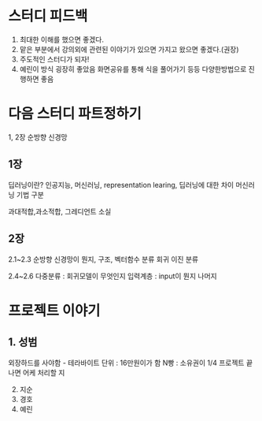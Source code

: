 # 스터디 피드백
1. 최대한 이해를 했으면 좋겠다.
2. 맡은 부분에서 강의외에 관련된 이야기가 있으면 가지고 왔으면 좋겠다.(권장)
3. 주도적인 스터디가 되자!
4. 예린이 방식 굉장히 좋았음 화면공유를 통해 식을 풀어가기 등등 다양한방법으로 진행하면 좋음

# 다음 스터디 파트정하기
1, 2장 순방향 신경망
## 1장
딥러닝이란? 인공지능, 머신러닝, representation learing, 딥러닝에 대한 차이
머신러닝 기법 구분

과대적합,과소적합, 그레디언트 소실 

## 2장
2.1~2.3
순방향 신경망이 뭔지,  구조, 벡터함수
분류 회귀
이진 분류

2.4~2.6
다중분류 : 
회귀모델이 무엇인지 
입력계층 : input이 뭔지
나머지

# 프로젝트 이야기
## 1. 성범
외장하드를 사야함 - 테라바이트 단위 : 16만원이가 함
N빵 : 소유권이 1/4 프로젝트 끝나면 어케 처리할 지

2. 지순
3. 경호
4. 예린

